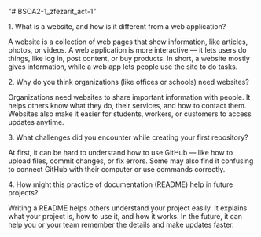 "# BSOA2-1\_zfezarit\_act-1"



1\. What is a website, and how is it different from a web application?

A website is a collection of web pages that show information, like articles, photos, or videos. A web application is more interactive — it lets users do things, like log in, post content, or buy products. In short, a website mostly gives information, while a web app lets people use the site to do tasks.



2\. Why do you think organizations (like offices or schools) need websites?

Organizations need websites to share important information with people. It helps others know what they do, their services, and how to contact them. Websites also make it easier for students, workers, or customers to access updates anytime.



3\. What challenges did you encounter while creating your first repository?

At first, it can be hard to understand how to use GitHub — like how to upload files, commit changes, or fix errors. Some may also find it confusing to connect GitHub with their computer or use commands correctly.



4\. How might this practice of documentation (README) help in future projects?

Writing a README helps others understand your project easily. It explains what your project is, how to use it, and how it works. In the future, it can help you or your team remember the details and make updates faster.

